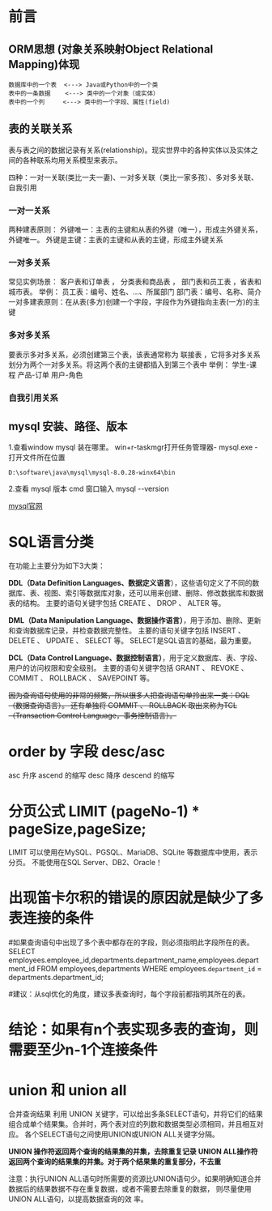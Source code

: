 # 前言
## ORM思想 (对象关系映射Object Relational Mapping)体现 

    数据库中的一个表  <---> Java或Python中的一个类 
    表中的一条数据    <---> 类中的一个对象（或实体） 
    表中的一个列     <---> 类中的一个字段、属性(field)

## 表的关联关系
表与表之间的数据记录有关系(relationship)。现实世界中的各种实体以及实体之间的各种联系均用关系模型来表示。

四种：一对一关联(类比一夫一妻)、一对多关联（类比一家多孩）、多对多关联、自我引用
### 一对一关系
两种建表原则：
外键唯一：主表的主键和从表的外键（唯一），形成主外键关系，外键唯一。
外键是主键：主表的主键和从表的主键，形成主外键关系

### 一对多关系
常见实例场景： 客户表和订单表 ， 分类表和商品表 ， 部门表和员工表 ，省表和城市表。
举例：
员工表：编号、姓名、...、所属部门
部门表：编号、名称、简介
一对多建表原则：在从表(多方)创建一个字段，字段作为外键指向主表(一方)的主键

### 多对多关系
要表示多对多关系，必须创建第三个表，该表通常称为 联接表 ，它将多对多关系划分为两个一对多关系。将这两个表的主键都插入到第三个表中
举例：
学生-课程
产品-订单
用户-角色

### 自我引用关系

## mysql 安装、路径、版本
1.查看window mysql 装在哪里。  win+r-taskmgr打开任务管理器- mysql.exe -打开文件所在位置

    D:\software\java\mysql\mysql-8.0.28-winx64\bin
2.查看 mysql 版本
cmd 窗口输入
    mysql --version

[mysql官网](https://www.mysql.com)


# SQL语言分类
在功能上主要分为如下3大类：

**DDL（Data Definition Languages、数据定义语言**），这些语句定义了不同的数据库、表、视图、索引等数据库对象，还可以用来创建、删除、修改数据库和数据表的结构。
主要的语句关键字包括 CREATE 、 DROP 、 ALTER 等。

**DML（Data Manipulation Language、数据操作语言）**，用于添加、删除、更新和查询数据库记录，并检查数据完整性。
主要的语句关键字包括 INSERT 、 DELETE 、 UPDATE 、 SELECT 等。
SELECT是SQL语言的基础，最为重要。

**DCL（Data Control Language、数据控制语言）**，用于定义数据库、表、字段、用户的访问权限和安全级别。
主要的语句关键字包括 GRANT 、 REVOKE 、 COMMIT 、 ROLLBACK 、 SAVEPOINT 等。

~~因为查询语句使用的非常的频繁，所以很多人把查询语句单拎出来一类：DQL（数据查询语言）。
还有单独将 COMMIT 、 ROLLBACK 取出来称为TCL （Transaction Control Language，事务控制语言）。~~


# order by 字段  desc/asc
asc 升序 ascend 的缩写
desc 降序 descend 的缩写

# 分页公式 LIMIT (pageNo-1) * pageSize,pageSize;
LIMIT 可以使用在MySQL、PGSQL、MariaDB、SQLite 等数据库中使用，表示分页。 不能使用在SQL Server、DB2、Oracle！

# 出现笛卡尔积的错误的原因就是缺少了多表连接的条件


#如果查询语句中出现了多个表中都存在的字段，则必须指明此字段所在的表。
SELECT employees.employee_id,departments.department_name,employees.department_id
FROM employees,departments
WHERE employees.`department_id` = departments.department_id;

#建议：从sql优化的角度，建议多表查询时，每个字段前都指明其所在的表。

# 结论：如果有n个表实现多表的查询，则需要至少n-1个连接条件

# union 和  union all
合并查询结果 利用 UNION 关键字，可以给出多条SELECT语句，并将它们的结果组合成单个结果集。合并时，两个表对应的列数和数据类型必须相同，并且相互对应。
各个SELECT语句之间使用UNION或UNION ALL关键字分隔。

**UNION 操作符返回两个查询的结果集的并集，去除重复记录
UNION ALL操作符返回两个查询的结果集的并集。对于两个结果集的重复部分，不去重**

注意：执行UNION ALL语句时所需要的资源比UNION语句少。如果明确知道合并数据后的结果数据不存在重复数据，或者不需要去除重复的数据，
则尽量使用UNION ALL语句，以提高数据查询的效
率。
